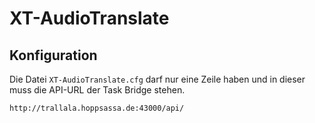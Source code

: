 # XT-AudioTranslate

## Konfiguration

Die Datei `XT-AudioTranslate.cfg` darf nur eine Zeile haben und in dieser muss die API-URL der Task Bridge stehen.
```
http://trallala.hoppsassa.de:43000/api/
````